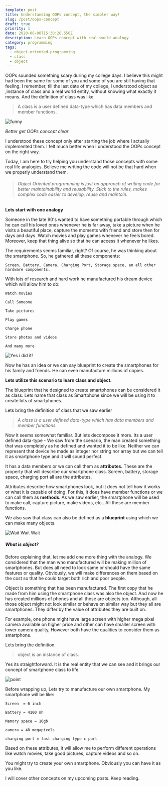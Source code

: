 ```yaml
---
template: post
title: Understanding OOPs concept, the simpler way!
slug: /post/oops-concept
draft: true
priority: 1
date: 2020-06-08T15:30:26.550Z
description: Learn OOPs concept with real world analogy
category: programming
tags:
  - object-oriented-programming
  - class
  - object
---
```

OOPs sounded something scary during my college days. I believe this might had been the same for some of you and some of you are still having that feeling. I remember, till the last date of my college, I understood object as ,instance of class and a real world entity, without knowing what exactly it means. And the definition of class was like

> A class is a user defined data-type which has data members and member functions.

![funny](/media/funny.jpg "Better get OOPs concept clear")

*Better get OOPs concept clear* 

I understood these concept only after starting the job where I actually implemented them. I felt much better when I understood the OOPs concept on the right way.

Today, I am here to try helping you understand those concepts with some real life analogies. Believe me writing the code will not be that hard when we properly understand them.

> ###### Object Oriented programming is just an approach of writing code for better maintainability and reusability. Stick to the rules, makes complex code easier to develop, reuse and maintain.

**Lets start with one analogy**

Someone in the late 90's wanted to have something portable through which he can call his loved ones whenever he is far away, take a picture when he visits a beautiful place, capture the moments with friend and store then for days and days. Watch movies and play games whenever he feels bored. Moreover, keep that thing alive so that he can access it whenever he likes.

The requirements seems familiar, right? Of course, he was thinking about the smartphone. So, he gathered all these components:

`Screen, Battery, Camera, Charging Port, Storage space, an all other hardware components.`

With lots of research and hard work he manufactured his dream device which will allow him to do:

`Watch movies`

`Call Someone`

`Take pictures`

`Play games`

`Charge phone`

`Store photos and videos`

`And many more`

![Yes i did it!](/media/baby.png "Yes i did it!")

Now he has an idea or we can say blueprint to create the smartphones for his family and friends. He can even manufacture millions of copies. 

**Lets utilize this scenario to learn class and object.** 

The blueprint that he designed to create smartphones can be considered it as class. Lets name that class as Smartphone since we will be using it to create lots of smartphones.

Lets bring the definition of class that we saw earlier

> *A class is a user defined data-type which has data members and member functions.*

Now it seems somewhat familiar. But lets decompose it more. Its a user defined data-type - We saw from the scenario, the man created something that was completely as he defined and wanted it to be like. Neither we can represent that device he made as integer nor string nor array but we can tell it as smartphone type and it will sound  perfect. 

It has a data members or we can call them as **attributes.** These are the property that will describe our smartphone class. Screen, battery, storage space, charging port all are the attributes.

Attributes describe how smartphones look, but it does not tell how it works or what it is capable of doing. For this, it does have member functions or we can call them as **methods**. As we saw earlier, the smartphone will be used to make call, capture picture, make videos, etc.. All these are member functions.

We also saw that class can also be defined as a **blueprint** using which we can make many objects.

![Wait Wait Wait](/media/wait.jpg "Wait wait Wait")

##### What is object?

Before explaining that, let me add one more thing with the analogy. We considered that the man who manufactured will be making million of smartphones. But does all need to look same or should have the same features or quality. Obviously, we will make differences on them based on the cost so that he could target both rich and poor people.

Object is something that has been manufactured. The first copy that he made from him using the smartphone class was also the object. And now he has created millions of phones and all those are objects too. Although, all those object might not look similar or behave on similar way but they all are smartphones. They differ by the value of attributes they are built on.

For example, one phone might have large screen with higher mega pixel camera available on higher price and other can have smaller screen with lower camera quality, However both have the qualities to consider them as smartphone.

Lets bring the definition.

> object is an instance of class.

Yes its straightforward. It is the real entity that we can see and it brings our concept of smartphone class to life.

![point](/media/point.jpg "point")

Before wrapping up, Lets try to manufacture our own smartphone. My smartphone will be like:

`Screen  = 6 inch`

`Battery = 4100 mh`

`Memory space = 16gb`

`camera = 48 megapixels`

`charging port = fast charging type c port`

Based on these attributes, it will allow me to perform different operations like watch movies, take good pictures, capture videos and so on.

You might try to create your own smartphone. Obviously you can have it as you like.

I will cover other concepts on my upcoming posts. Keep reading.